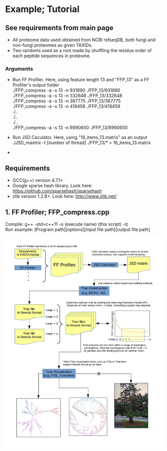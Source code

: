 # Example; Tutorial  

## See requirements from main page  
- All proteome data used obtained from NCBI refseqDB, both fungi and non-fungi proteomes as given TAXIDs.  
- Two randoms used as a root made by shuffling the residue order of each peptide sequences in proteome.    

### Arguments  

* Run FF Profiler. Here, using feature length 13 and "FFP_13" as a FF Profiler's output folder  
./FFP_compress -a -s 13 -n 931890 ./FFP_13/931890  
./FFP_compress -a -s 13 -n 332648 ./FFP_13/332648  
./FFP_compress -a -s 13 -n 367775 ./FFP_13/367775  
./FFP_compress -a -s 13 -n 418459 ./FFP_13/418459  
./..  
./..  
./..  
./FFP_compress -a -s 13 -n R990650 ./FFP_13/R990650  


* Run JSD Caculator. Here, using "16_items_13.matrix" as an output  
./JSD_maxtrix -t [number of thread] ./FFP_13/* > 16_items_13.matrix  


*


## Requirements  
- GCC(g++) version 4.7.1+  
- Google sparse hash library. Look here: https://github.com/sparsehash/sparsehash  
- zlib version 1.2.8+. Look here: http://www.zlib.net/  


## 1. FF Profiler; FFP_compress.cpp
Compile: g++ -std=c++11 -o (execute name) (this script) -lz  
Run example: [Program path][options][input file path][output file path]  



![Workflow](FFP_flowchart3.jpg)
